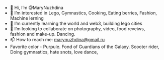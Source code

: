 - 👋 Hi, I’m @MaryNuzhdina
- 👀 I’m interested in Lego, Gymnastics, Cooking, Eating berries, Fashion, Machine lerning
- 🌱 I’m currently learning the world and web3, building lego cities
- 💞️ I’m looking to collaborate on photography, video, food reveiws, fashion and make-up. Dancing.
- 📫 How to reach me: marynuzhdina@gmail.ru
- Favorite color - Purpule. Fond of Guardians of the Galaxy. Scooter rider, Doing gymnastics, hate snots, love dance, 
